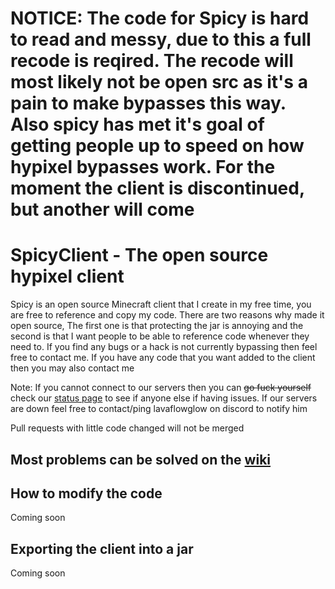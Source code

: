 # NOTICE: The code for Spicy is hard to read and messy, due to this a full recode is reqired. The recode will most likely not be open src as it's a pain to make bypasses this way. Also spicy has met it's goal of getting people up to speed on how hypixel bypasses work. For the moment the client is discontinued, but another will come

# SpicyClient - The open source hypixel client
Spicy is an open source Minecraft client that I create in my free time, you are free to reference and copy my code. There are two reasons why made it open source, The first one is that protecting the jar is annoying and the second is that I want people to be able to reference code whenever they need to. If you find any bugs or a hack is not currently bypassing then feel free to contact me. If you have any code that you want added to the client then you may also contact me

Note: If you cannot connect to our servers then you can ~~go fuck yourself~~ check our [status page](https://status.spicyclient.info/) to see if anyone else if having issues. If our servers are down feel free to contact/ping lavaflowglow on discord to notify him

Pull requests with little code changed will not be merged

## Most problems can be solved on the [wiki](https://github.com/NathanKassab/SpicyClient/wiki)

## How to modify the code
Coming soon

## Exporting the client into a jar
Coming soon
